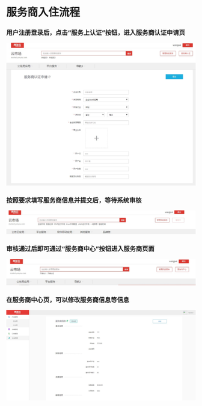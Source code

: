 # 服务商入住流程
### 用户注册登录后，点击“服务上认证”按钮，进入服务商认证申请页
![](/articles/yycloud/4-/images/ruzhu1.jpg)
### 按照要求填写服务商信息并提交后，等待系统审核
![](/articles/yycloud/4-/images/ruzhu2.jpg)
### 审核通过后即可通过“服务商中心”按钮进入服务商页面
![](/articles/yycloud/4-/images/ruzhu3.jpg)
### 在服务商中心页，可以修改服务商信息等信息
![](/articles/yycloud/4-/images/ruzhu4.jpg)